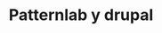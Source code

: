 ---
title: Patternlab y drupal
event: Drupalday Spain 2019
image: patternlab-drupal.jpg
slides: patternlab-drupal.pdf
---